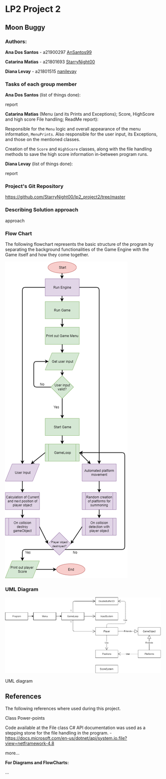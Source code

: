 # LP2 Project 2

## Moon Buggy

### Authors:

**Ana Dos Santos** - a21900297 [AnSantos99](https://github.com/AnSantos99)

**Catarina Matias** - a21801693 [StarryNight00](https://github.com/StarryNight00)

**Diana Levay** - a21801515 [nanilevay](https://github.com/nanilevay)

### Tasks of each group member

**Ana Dos Santos** (list of things done):

report

**Catarina Matias** (Menu (and its Prints and Exceptions); Score, HighScore and high score File handling; ReadMe report):

Responsible for the `Menu` logic and overall appearance of the menu information, `MenuPrints`. Also responsible for the user input, its Exceptions, and those on the mentioned classes.

Creation of the `Score` and `HighScore` classes, along with the file handling methods to save the high score information in-between program runs.

**Diana Levay** (list of things done):

report

### Project's Git Repository

<https://github.com/StarryNight00/lp2_project2/tree/master>

### Describing Solution approach

approach

### Flow Chart

The following flowchart represents the basic structure of the program by separating the background functionalities of the Game Engine with the Game itself and how they come together.

![Flow Chart](programFlowChart.png)

### UML Diagram

![UML Diagram](uml_proj2.png)

UML diagram

## References

The following references where used during this project.

Class Power-points

Code available at the File class C# API documentation was used as a stepping stone for the file handling in the program. - <https://docs.microsoft.com/en-us/dotnet/api/system.io.file?view=netframework-4.8>

more...

**For Diagrams and FlowCharts:**

...

